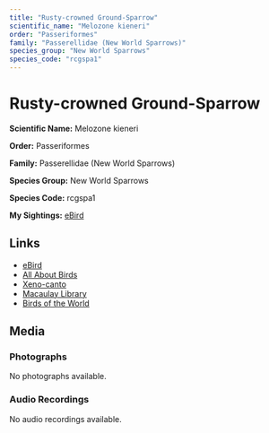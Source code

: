 ```yaml
---
title: "Rusty-crowned Ground-Sparrow"
scientific_name: "Melozone kieneri"
order: "Passeriformes"
family: "Passerellidae (New World Sparrows)"
species_group: "New World Sparrows"
species_code: "rcgspa1"
---
```


# Rusty-crowned Ground-Sparrow

**Scientific Name:** Melozone kieneri

**Order:** Passeriformes

**Family:** Passerellidae (New World Sparrows)

**Species Group:** New World Sparrows

**Species Code:** rcgspa1

**My Sightings:** [eBird](https://ebird.org/lifelist?r=world&time=life&spp=rcgspa1)

## Links
* [eBird](https://ebird.org/species/rcgspa1) 
* [All About Birds](https://www.allaboutbirds.org/guide/rcgspa1) 
* [Xeno-canto](https://www.xeno-canto.org/species/rcgspa1) 
* [Macaulay Library](https://search.macaulaylibrary.org/catalog?taxonCode=rcgspa1&sort=rating_rank_desc)
* [Birds of the World](https://birdsoftheworld.org/bow/species/rcgspa1)

## Media
### Photographs
No photographs available.

### Audio Recordings
No audio recordings available.
